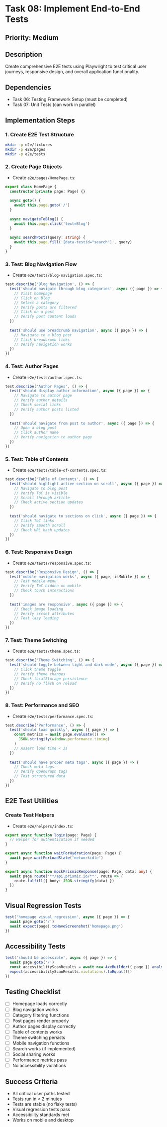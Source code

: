 # Task 08: Implement End-to-End Tests

## Priority: Medium

## Description
Create comprehensive E2E tests using Playwright to test critical user journeys, responsive design, and overall application functionality.

## Dependencies
- Task 06: Testing Framework Setup (must be completed)
- Task 07: Unit Tests (can work in parallel)

## Implementation Steps

### 1. **Create E2E Test Structure**
   ```bash
   mkdir -p e2e/fixtures
   mkdir -p e2e/pages
   mkdir -p e2e/tests
   ```

### 2. **Create Page Objects**
   - Create `e2e/pages/HomePage.ts`:
   ```typescript
   export class HomePage {
     constructor(private page: Page) {}
     
     async goto() {
       await this.page.goto('/')
     }
     
     async navigateToBlog() {
       await this.page.click('text=Blog')
     }
     
     async searchPosts(query: string) {
       await this.page.fill('[data-testid="search"]', query)
     }
   }
   ```

### 3. **Test: Blog Navigation Flow**
   - Create `e2e/tests/blog-navigation.spec.ts`:
   ```typescript
   test.describe('Blog Navigation', () => {
     test('should navigate through blog categories', async ({ page }) => {
       // Visit homepage
       // Click on Blog
       // Select a category
       // Verify posts are filtered
       // Click on a post
       // Verify post content loads
     })
     
     test('should use breadcrumb navigation', async ({ page }) => {
       // Navigate to a blog post
       // Click breadcrumb links
       // Verify navigation works
     })
   })
   ```

### 4. **Test: Author Pages**
   - Create `e2e/tests/author.spec.ts`:
   ```typescript
   test.describe('Author Pages', () => {
     test('should display author information', async ({ page }) => {
       // Navigate to author page
       // Verify author details
       // Check social links
       // Verify author posts listed
     })
     
     test('should navigate from post to author', async ({ page }) => {
       // Open a blog post
       // Click author name
       // Verify navigation to author page
     })
   })
   ```

### 5. **Test: Table of Contents**
   - Create `e2e/tests/table-of-contents.spec.ts`:
   ```typescript
   test.describe('Table of Contents', () => {
     test('should highlight active section on scroll', async ({ page }) => {
       // Navigate to blog post
       // Verify ToC is visible
       // Scroll through article
       // Check active section updates
     })
     
     test('should navigate to sections on click', async ({ page }) => {
       // Click ToC links
       // Verify smooth scroll
       // Check URL hash updates
     })
   })
   ```

### 6. **Test: Responsive Design**
   - Create `e2e/tests/responsive.spec.ts`:
   ```typescript
   test.describe('Responsive Design', () => {
     test('mobile navigation works', async ({ page, isMobile }) => {
       // Test mobile menu
       // Verify ToC hidden on mobile
       // Check touch interactions
     })
     
     test('images are responsive', async ({ page }) => {
       // Check image loading
       // Verify srcset attributes
       // Test lazy loading
     })
   })
   ```

### 7. **Test: Theme Switching**
   - Create `e2e/tests/theme.spec.ts`:
   ```typescript
   test.describe('Theme Switching', () => {
     test('should toggle between light and dark mode', async ({ page }) => {
       // Click theme toggle
       // Verify theme changes
       // Check localStorage persistence
       // Verify no flash on reload
     })
   })
   ```

### 8. **Test: Performance and SEO**
   - Create `e2e/tests/performance.spec.ts`:
   ```typescript
   test.describe('Performance', () => {
     test('should load quickly', async ({ page }) => {
       const metrics = await page.evaluate(() => 
         JSON.stringify(window.performance.timing)
       )
       // Assert load time < 3s
     })
     
     test('should have proper meta tags', async ({ page }) => {
       // Check meta tags
       // Verify OpenGraph tags
       // Test structured data
     })
   })
   ```

## E2E Test Utilities

### Create Test Helpers
- Create `e2e/helpers/index.ts`:
```typescript
export async function login(page: Page) {
  // Helper for authentication if needed
}

export async function waitForHydration(page: Page) {
  await page.waitForLoadState('networkidle')
}

export async function mockPrismicResponse(page: Page, data: any) {
  await page.route('**/api.prismic.io/**', route => {
    route.fulfill({ body: JSON.stringify(data) })
  })
}
```

## Visual Regression Tests
```typescript
test('homepage visual regression', async ({ page }) => {
  await page.goto('/')
  await expect(page).toHaveScreenshot('homepage.png')
})
```

## Accessibility Tests
```typescript
test('should be accessible', async ({ page }) => {
  await page.goto('/')
  const accessibilityScanResults = await new AxeBuilder({ page }).analyze()
  expect(accessibilityScanResults.violations).toEqual([])
})
```

## Testing Checklist
- [ ] Homepage loads correctly
- [ ] Blog navigation works
- [ ] Category filtering functions
- [ ] Post pages render properly
- [ ] Author pages display correctly
- [ ] Table of contents works
- [ ] Theme switching persists
- [ ] Mobile navigation functions
- [ ] Search works (if implemented)
- [ ] Social sharing works
- [ ] Performance metrics pass
- [ ] No accessibility violations

## Success Criteria
- All critical user paths tested
- Tests run in < 2 minutes
- Tests are stable (no flaky tests)
- Visual regression tests pass
- Accessibility standards met
- Works on mobile and desktop
